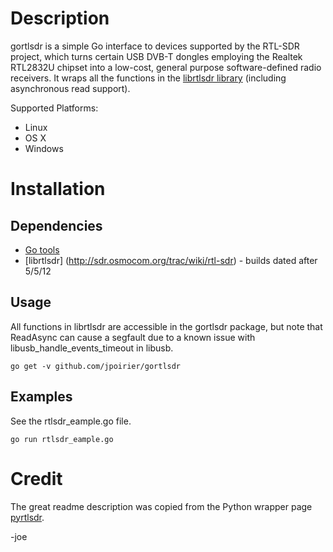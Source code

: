 # Description

gortlsdr is a simple Go interface to devices supported by the RTL-SDR project, which turns certain USB DVB-T dongles
employing the Realtek RTL2832U chipset into a low-cost, general purpose software-defined radio receivers. It wraps all
the functions in the [librtlsdr library](http://sdr.osmocom.org/trac/wiki/rtl-sdr) (including asynchronous read support).

Supported Platforms:

- Linux
- OS X
- Windows


# Installation

## Dependencies
- [Go tools](http://golang.org)
- [librtlsdr] (http://sdr.osmocom.org/trac/wiki/rtl-sdr) - builds dated after 5/5/12

## Usage
All functions in librtlsdr are accessible in the gortlsdr package, but note that ReadAsync can cause a segfault due to
a known issue with libusb_handle_events_timeout in libusb.

    go get -v github.com/jpoirier/gortlsdr

## Examples
See the rtlsdr_eample.go file.

	go run rtlsdr_eample.go


# Credit
The great readme description was copied from the Python wrapper page [pyrtlsdr](https://github.com/roger-/pyrtlsdr/tree/master/rtlsdr).

-joe



